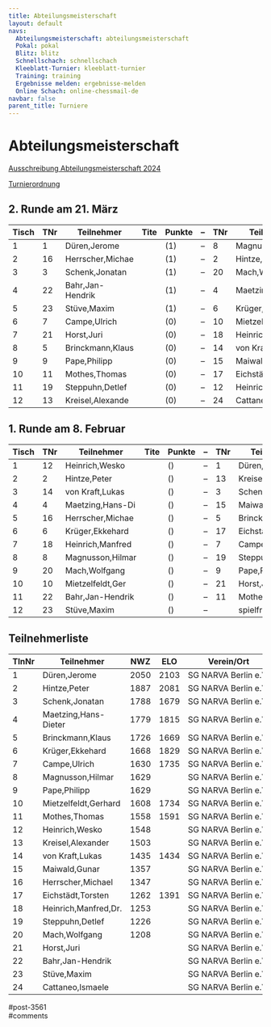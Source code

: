 ```yaml
---
title: Abteilungsmeisterschaft 
layout: default
navs:
  Abteilungsmeisterschaft: abteilungsmeisterschaft
  Pokal: pokal
  Blitz: blitz
  Schnellschach: schnellschach
  Kleeblatt-Turnier: kleeblatt-turnier
  Training: training
  Ergebnisse melden: ergebnisse-melden
  Online Schach: online-chessmail-de
navbar: false
parent_title: Turniere
---
```

<div class="post-3561 page type-page status-publish hentry" id="post-3561">
<h1 class="entry-title">Abteilungsmeisterschaft</h1>
<div class="entry-content">
<p><a href="http://www.narva-schach.de/wordpress/wp-content/uploads/2023/12/Abteilungsmeisterschaft-2024.pdf">Ausschreibung Abteilungsmeisterschaft 2024</a></p>
<p><a href="http://www.narva-schach.de/wordpress/wp-content/uploads/2020/01/Turnierordnung.pdf">Turnierordnung</a></p>
<h2>2. Runde am 21. März</h2>
<table class="clean swiss footable">
<thead>
<tr>
<th>Tisch</th>
<th>TNr</th>
<th>Teilnehmer</th>
<th>Tite</th>
<th>Punkte</th>
<th>–</th>
<th>TNr</th>
<th>Teilnehmer</th>
<th>Tite</th>
<th>Punkte</th>
<th>Ergebnis</th>
<th>At</th>
</tr>
</thead>
<tbody>
<tr>
<td>1</td>
<td>1</td>
<td>Düren,Jerome</td>
<td></td>
<td>(1)</td>
<td>–</td>
<td>8</td>
<td>Magnusson,Hilmar</td>
<td></td>
<td>(1)</td>
<td> –</td>
<td></td>
</tr>
<tr>
<td>2</td>
<td>16</td>
<td>Herrscher,Michae</td>
<td></td>
<td>(1)</td>
<td>–</td>
<td>2</td>
<td>Hintze,Peter</td>
<td></td>
<td>(1)</td>
<td> –</td>
<td></td>
</tr>
<tr>
<td>3</td>
<td>3</td>
<td>Schenk,Jonatan</td>
<td></td>
<td>(1)</td>
<td>–</td>
<td>20</td>
<td>Mach,Wolfgang</td>
<td></td>
<td>(1)</td>
<td> –</td>
<td></td>
</tr>
<tr>
<td>4</td>
<td>22</td>
<td>Bahr,Jan-Hendrik</td>
<td></td>
<td>(1)</td>
<td>–</td>
<td>4</td>
<td>Maetzing,Hans-Di</td>
<td></td>
<td>(1)</td>
<td> –</td>
<td></td>
</tr>
<tr>
<td>5</td>
<td>23</td>
<td>Stüve,Maxim</td>
<td></td>
<td>(1)</td>
<td>–</td>
<td>6</td>
<td>Krüger,Ekkehard</td>
<td></td>
<td>(1)</td>
<td> –</td>
<td></td>
</tr>
<tr>
<td>6</td>
<td>7</td>
<td>Campe,Ulrich</td>
<td></td>
<td>(0)</td>
<td>–</td>
<td>10</td>
<td>Mietzelfeldt,Ger</td>
<td></td>
<td>(0)</td>
<td> –</td>
<td></td>
</tr>
<tr>
<td>7</td>
<td>21</td>
<td>Horst,Juri</td>
<td></td>
<td>(0)</td>
<td>–</td>
<td>18</td>
<td>Heinrich,Manfred</td>
<td></td>
<td>(0)</td>
<td> –</td>
<td></td>
</tr>
<tr>
<td>8</td>
<td>5</td>
<td>Brinckmann,Klaus</td>
<td></td>
<td>(0)</td>
<td>–</td>
<td>14</td>
<td>von Kraft,Lukas</td>
<td></td>
<td>(0)</td>
<td> –</td>
<td>22.2.</td>
</tr>
<tr>
<td>9</td>
<td>9</td>
<td>Pape,Philipp</td>
<td></td>
<td>(0)</td>
<td>–</td>
<td>15</td>
<td>Maiwald,Gunar</td>
<td></td>
<td>(0)</td>
<td> –</td>
<td></td>
</tr>
<tr>
<td>10</td>
<td>11</td>
<td>Mothes,Thomas</td>
<td></td>
<td>(0)</td>
<td>–</td>
<td>17</td>
<td>Eichstädt,Torste</td>
<td></td>
<td>(0)</td>
<td> –</td>
<td></td>
</tr>
<tr>
<td>11</td>
<td>19</td>
<td>Steppuhn,Detlef</td>
<td></td>
<td>(0)</td>
<td>–</td>
<td>12</td>
<td>Heinrich,Wesko</td>
<td></td>
<td>(0)</td>
<td> –</td>
<td></td>
</tr>
<tr>
<td>12</td>
<td>13</td>
<td>Kreisel,Alexande</td>
<td></td>
<td>(0)</td>
<td>–</td>
<td>24</td>
<td>Cattaneo,Ismaele</td>
<td></td>
<td>(0)</td>
<td> –</td>
<td></td>
</tr>
</tbody>
</table>
<h2>1. Runde am 8. Februar</h2>
<table class="clean swiss footable" id="runde1">
<thead>
<tr>
<th>Tisch</th>
<th>TNr</th>
<th data-hide="none">Teilnehmer</th>
<th>Tite</th>
<th>Punkte</th>
<th>–</th>
<th>TNr</th>
<th>Teilnehmer</th>
<th>Tite</th>
<th>Punkte</th>
<th>Ergebnis</th>
<th>At</th>
</tr>
</thead>
<tbody>
<tr>
<td>1</td>
<td>12</td>
<td>Heinrich,Wesko</td>
<td></td>
<td>()</td>
<td>–</td>
<td>1</td>
<td>Düren,Jerome</td>
<td></td>
<td>()</td>
<td>0 – 1</td>
<td></td>
</tr>
<tr>
<td>2</td>
<td>2</td>
<td>Hintze,Peter</td>
<td></td>
<td>()</td>
<td>–</td>
<td>13</td>
<td>Kreisel,Alexande</td>
<td></td>
<td>()</td>
<td>1 – 0</td>
<td></td>
</tr>
<tr>
<td>3</td>
<td>14</td>
<td>von Kraft,Lukas</td>
<td></td>
<td>()</td>
<td>–</td>
<td>3</td>
<td>Schenk,Jonatan</td>
<td></td>
<td>()</td>
<td>0 – 1</td>
<td></td>
</tr>
<tr>
<td>4</td>
<td>4</td>
<td>Maetzing,Hans-Di</td>
<td></td>
<td>()</td>
<td>–</td>
<td>15</td>
<td>Maiwald,Gunar</td>
<td></td>
<td>()</td>
<td>1 – 0</td>
<td></td>
</tr>
<tr>
<td>5</td>
<td>16</td>
<td>Herrscher,Michae</td>
<td></td>
<td>()</td>
<td>–</td>
<td>5</td>
<td>Brinckmann,Klaus</td>
<td></td>
<td>()</td>
<td>1 – 0</td>
<td></td>
</tr>
<tr>
<td>6</td>
<td>6</td>
<td>Krüger,Ekkehard</td>
<td></td>
<td>()</td>
<td>–</td>
<td>17</td>
<td>Eichstädt,Torste</td>
<td></td>
<td>()</td>
<td>1 – 0</td>
<td>13.2.</td>
</tr>
<tr>
<td>7</td>
<td>18</td>
<td>Heinrich,Manfred</td>
<td></td>
<td>()</td>
<td>–</td>
<td>7</td>
<td>Campe,Ulrich</td>
<td></td>
<td>()</td>
<td> –</td>
<td>22.2.</td>
</tr>
<tr>
<td>8</td>
<td>8</td>
<td>Magnusson,Hilmar</td>
<td></td>
<td>()</td>
<td>–</td>
<td>19</td>
<td>Steppuhn,Detlef</td>
<td></td>
<td>()</td>
<td>1 – 0</td>
<td>13.2.</td>
</tr>
<tr>
<td>9</td>
<td>20</td>
<td>Mach,Wolfgang</td>
<td></td>
<td>()</td>
<td>–</td>
<td>9</td>
<td>Pape,Philipp</td>
<td></td>
<td>()</td>
<td>1 – 0</td>
<td></td>
</tr>
<tr>
<td>10</td>
<td>10</td>
<td>Mietzelfeldt,Ger</td>
<td></td>
<td>()</td>
<td>–</td>
<td>21</td>
<td>Horst,Juri</td>
<td></td>
<td>()</td>
<td> –</td>
<td>29.2.</td>
</tr>
<tr>
<td>11</td>
<td>22</td>
<td>Bahr,Jan-Hendrik</td>
<td></td>
<td>()</td>
<td>–</td>
<td>11</td>
<td>Mothes,Thomas</td>
<td></td>
<td>()</td>
<td>1 – 0</td>
<td></td>
</tr>
<tr>
<td>12</td>
<td>23</td>
<td>Stüve,Maxim</td>
<td></td>
<td>()</td>
<td>–</td>
<td></td>
<td>spielfrei</td>
<td></td>
<td>()</td>
<td> –</td>
<td></td>
</tr>
</tbody>
</table>
<h2>Teilnehmerliste</h2>
<table class="clean swiss footable">
<thead>
<tr>
<th>TlnNr</th>
<th>Teilnehmer</th>
<th>NWZ</th>
<th>ELO</th>
<th>Verein/Ort</th>
</tr>
</thead>
<tbody>
<tr>
<td>1</td>
<td>Düren,Jerome</td>
<td>2050</td>
<td>2103</td>
<td>SG NARVA Berlin e.V.</td>
</tr>
<tr>
<td>2</td>
<td>Hintze,Peter</td>
<td>1887</td>
<td>2081</td>
<td>SG NARVA Berlin e.V.</td>
</tr>
<tr>
<td>3</td>
<td>Schenk,Jonatan</td>
<td>1788</td>
<td>1679</td>
<td>SG NARVA Berlin e.V.</td>
</tr>
<tr>
<td>4</td>
<td>Maetzing,Hans-Dieter</td>
<td>1779</td>
<td>1815</td>
<td>SG NARVA Berlin e.V.</td>
</tr>
<tr>
<td>5</td>
<td>Brinckmann,Klaus</td>
<td>1726</td>
<td>1669</td>
<td>SG NARVA Berlin e.V.</td>
</tr>
<tr>
<td>6</td>
<td>Krüger,Ekkehard</td>
<td>1668</td>
<td>1829</td>
<td>SG NARVA Berlin e.V.</td>
</tr>
<tr>
<td>7</td>
<td>Campe,Ulrich</td>
<td>1630</td>
<td>1735</td>
<td>SG NARVA Berlin e.V.</td>
</tr>
<tr>
<td>8</td>
<td>Magnusson,Hilmar</td>
<td>1629</td>
<td></td>
<td>SG NARVA Berlin e.V.</td>
</tr>
<tr>
<td>9</td>
<td>Pape,Philipp</td>
<td>1629</td>
<td></td>
<td>SG NARVA Berlin e.V.</td>
</tr>
<tr>
<td>10</td>
<td>Mietzelfeldt,Gerhard</td>
<td>1608</td>
<td>1734</td>
<td>SG NARVA Berlin e.V.</td>
</tr>
<tr>
<td>11</td>
<td>Mothes,Thomas</td>
<td>1558</td>
<td>1591</td>
<td>SG NARVA Berlin e.V.</td>
</tr>
<tr>
<td>12</td>
<td>Heinrich,Wesko</td>
<td>1548</td>
<td></td>
<td>SG NARVA Berlin e.V.</td>
</tr>
<tr>
<td>13</td>
<td>Kreisel,Alexander</td>
<td>1503</td>
<td></td>
<td>SG NARVA Berlin e.V.</td>
</tr>
<tr>
<td>14</td>
<td>von Kraft,Lukas</td>
<td>1435</td>
<td>1434</td>
<td>SG NARVA Berlin e.V.</td>
</tr>
<tr>
<td>15</td>
<td>Maiwald,Gunar</td>
<td>1357</td>
<td></td>
<td>SG NARVA Berlin e.V.</td>
</tr>
<tr>
<td>16</td>
<td>Herrscher,Michael</td>
<td>1347</td>
<td></td>
<td>SG NARVA Berlin e.V.</td>
</tr>
<tr>
<td>17</td>
<td>Eichstädt,Torsten</td>
<td>1262</td>
<td>1391</td>
<td>SG NARVA Berlin e.V.</td>
</tr>
<tr>
<td>18</td>
<td>Heinrich,Manfred,Dr.</td>
<td>1253</td>
<td></td>
<td>SG NARVA Berlin e.V.</td>
</tr>
<tr>
<td>19</td>
<td>Steppuhn,Detlef</td>
<td>1226</td>
<td></td>
<td>SG NARVA Berlin e.V.</td>
</tr>
<tr>
<td>20</td>
<td>Mach,Wolfgang</td>
<td>1208</td>
<td></td>
<td>SG NARVA Berlin e.V.</td>
</tr>
<tr>
<td>21</td>
<td>Horst,Juri</td>
<td></td>
<td></td>
<td>SG NARVA Berlin e.V.</td>
</tr>
<tr>
<td>22</td>
<td>Bahr,Jan-Hendrik</td>
<td></td>
<td></td>
<td>SG NARVA Berlin e.V.</td>
</tr>
<tr>
<td>23</td>
<td>Stüve,Maxim</td>
<td></td>
<td></td>
<td>SG NARVA Berlin e.V.</td>
</tr>
<tr>
<td>24</td>
<td>Cattaneo,Ismaele</td>
<td></td>
<td></td>
<td>SG NARVA Berlin e.V.</td>
</tr>
</tbody>
</table>
<p><script>//<!-- 
jQuery('th:contains("Teilnehmer")').attr("data-hide","none"); jQuery('th:contains("Ergebnis")').attr("data-hide","none"); jQuery('th:contains("Tisch")').attr("data-hide","tablet,phone"); jQuery('th:contains("TNr")').attr("data-hide","tablet,phone"); jQuery('th:contains("Tite")').attr("data-hide","tablet,phone");
//--></script></p>
</div><!-- .entry-content -->
</div> #post-3561 
<div id="comments">
</div> #comments 
